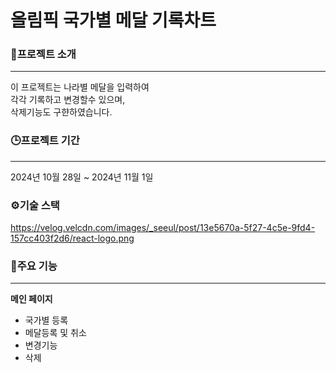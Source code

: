 # 올림픽 국가별 메달 기록차트 

### 🔗프로젝트 소개
---
이 프로젝트는 나라별 메달을 입력하여 <br>
각각 기록하고 변경할수 있으며,<br>
삭제기능도 구햔하였습니다.


### 🕒프로젝트 기간
- - -
2024년 10월 28일 ~ 2024년 11월 1일


### ⚙기술 스택
https://velog.velcdn.com/images/_seeul/post/13e5670a-5f27-4c5e-9fd4-157cc403f2d6/react-logo.png


### 📌주요 기능
- - -
**메인 페이지**
+ 국가별 등록
+ 메달등록 및 취소
+ 변경기능
+ 삭제




